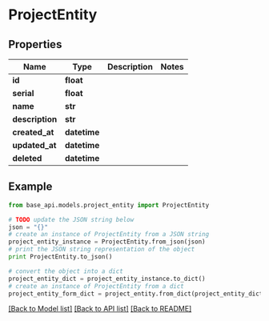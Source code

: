 # ProjectEntity


## Properties
Name | Type | Description | Notes
------------ | ------------- | ------------- | -------------
**id** | **float** |  | 
**serial** | **float** |  | 
**name** | **str** |  | 
**description** | **str** |  | 
**created_at** | **datetime** |  | 
**updated_at** | **datetime** |  | 
**deleted** | **datetime** |  | 

## Example

```python
from base_api.models.project_entity import ProjectEntity

# TODO update the JSON string below
json = "{}"
# create an instance of ProjectEntity from a JSON string
project_entity_instance = ProjectEntity.from_json(json)
# print the JSON string representation of the object
print ProjectEntity.to_json()

# convert the object into a dict
project_entity_dict = project_entity_instance.to_dict()
# create an instance of ProjectEntity from a dict
project_entity_form_dict = project_entity.from_dict(project_entity_dict)
```
[[Back to Model list]](../README.md#documentation-for-models) [[Back to API list]](../README.md#documentation-for-api-endpoints) [[Back to README]](../README.md)


